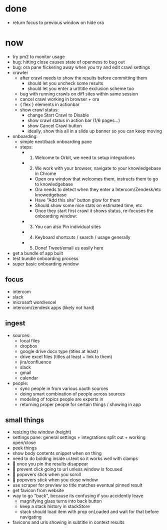 # done

- return focus to previous window on hide ora

# now

- try pm2 to monitor usage
- bug: hitting close causes state of openness to bug out
- bug: ora pane flickering away when you try and edit crawl settings
- crawler
  - after crawl needs to show the results before committing them
    - should let you uncheck some results
    - should let you enter a url/title exclusion scheme too
  - bug with running crawls on diff sites within same session
  - cancel crawl working in browser + ora
  - { flex } elements in actionbar
  - show crawl status:
    - change Start Crawl to Disable
    - show crawl status in action bar (1/6 pages...)
    - show Cancel Crawl button
    - ideally, show this all in a slide up banner so you can keep moving
- onboarding:
  - simple next/back onboarding pane
  - steps:
    - 1. Welcome to Orbit, we need to setup integrations
    - 2. We work with your browser, navigate to your knowledgebase in Chrome
      - Open ora window that welcomes them, instructs them to go to knowledgebase
      - Ora needs to detect when they enter a Intercom/Zendesk/etc knowedgebase
      - Have "Add this site" button glow for them
      - Should show some nice stats on estimated time, etc
      - Once they start first crawl it shows status, re-focuses the onboarding window:
    - 3. You can also Pin individual sites
    - 4. Keyboard shortcuts / search / usage generally
    - 5. Done! Tweet/email us easily here
- get a bundle of app built
- test bundle onboarding process
- super basic onboarding window

## focus
- intercom
- slack
- microsoft word/excel
- intercom/zendesk apps (likely not hard)

## ingest
- sources:
  - local files
  - dropbox
  - google drive docx type (titles at least)
  - drive excel files (titles at least + link to them)
  - jira/confluence
  - slack
  - gmail
  - calendar
- people:
  - sync people in from various oauth sources
  - doing smart combination of people across sources
  - modeling of topics people are experts in
  - returning proper people for certain things / showing in app

## small things
- resizing the window (height)
- settings pane: general settings + integrations split out + working open/close
- peek things
- show body contents snippet when on thing
- need to do bolding inside ui.text so it works well with clamps
- :bug: once you pin the results disappear
- :bug: prevent click going to url unless window is focused
- :bug: popovers stick when you scroll
- :bug: popovers stick when you close window
- use scraper for preview so title matches eventual pinned result
- get favicon from website
- way to go "back", because its confusing if you accidently leave
  - magnifying glass turns into back button
  - keep a stack history in stackStore
  - stack should load item with prop onLoaded and wait for that before navigating
- favicons and urls showing in subtitle in context results
